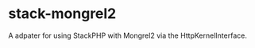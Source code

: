 stack-mongrel2
==============

A adpater for using StackPHP with Mongrel2 via the HttpKernelInterface.
